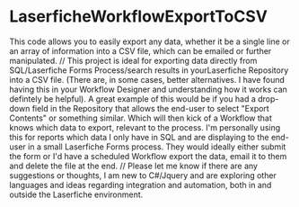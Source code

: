 # LaserficheWorkflowExportToCSV
This code allows you to easily export any data, whether it be a single line or an array of information into a CSV file, 
which can be emailed or further manipulated.
//
This project is ideal for exporting data directly from SQL/Laserfiche Forms Process/search results in yourLaserfiche Repository 
into a CSV file.
(There are, in some cases, better alternatives. I have found having this in your Workflow Designer and understanding how it works can defintely be helpful). 
A great example of this would be if you had a drop-down field in the Repository that allows the end-user to select "Export Contents" or something similar. Which will then kick of a Workflow that knows which data to export, relevant to the process.
I'm personally using this for reports which data I only have in SQL and are displaying to the end-user in a small Laserfiche Forms process. They would ideally either submit the form or I'd have a scheduled Workflow export the data, email it to them and delete the file at the end.
//
Please let me know if there are any suggestions or thoughts, I am new to C#/Jquery and are exploring other languages and ideas regarding integration and automation, both in and outside the Laserfiche environment.
